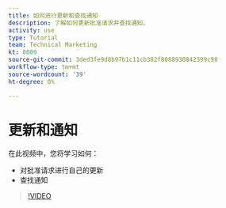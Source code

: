 ```yaml
---
title: 如何进行更新和查找通知
description: 了解如何更新批准请求并查找通知。
activity: use
type: Tutorial
team: Technical Marketing
kt: 8809
source-git-commit: 3ded3fe9d8b97b1c11cb382f8088930842399c98
workflow-type: tm+mt
source-wordcount: '39'
ht-degree: 0%

---
```


# 更新和通知

在此视频中，您将学习如何：

* 对批准请求进行自己的更新
* 查找通知

>[!VIDEO](https://video.tv.adobe.com/v/335109/?quality=12)

<!---
learn more URLS
Tag others on updates
Update work
--->
